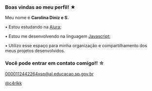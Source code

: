 ### Boas vindas ao meu perfil! ★
Meu nome é **Carolina Diniz e S.**

• Estou estudando na [Alura](https://www.alura.com.br/);

• Estou me desenvolvendo na linguagem [Javascript](https://p5js.org/);

• Utilizo esse espaço para minha organização e compartilhamento dos meus projetos desenvolvidos.

### Você pode entrar em contato comigo!! ☆

0000112442264xsp@al.educacao.sp.gov.br

[@c4rlkk](https://github.com/c4rlkk)
